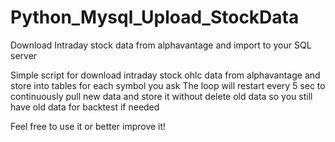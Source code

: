 # Python_Mysql_Upload_StockData
Download Intraday stock data from alphavantage and import to your SQL server


Simple script for download intraday stock ohlc data from alphavantage and store into tables for each symbol you ask
The loop will restart every 5 sec to continuously pull new data and store it without delete old data so 
you still have old data for backtest if needed


Feel free to use it or better improve it!
